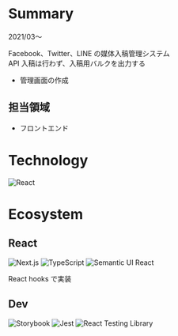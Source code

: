# Summary

2021/03〜

Facebook、Twitter、LINE の媒体入稿管理システム  
API 入稿は行わず、入稿用バルクを出力する

- 管理画面の作成

## 担当領域

- フロントエンド

# Technology

![React](/tools/react.png 'React')

# Ecosystem

## React

![Next.js](/tools/nextjs.png 'Next.js')
![TypeScript](/tools/typescript.png 'TypeScript')
![Semantic UI React](/tools/semantic-ui-react.png 'Semantic UI React')

React hooks で実装

## Dev

![Storybook](/tools/storybook.png 'Storybook')
![Jest](/tools/jest.png 'Jest')
![React Testing Library](/tools/react-testing-library.png 'React Testing Library')
